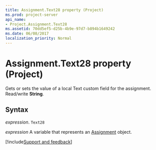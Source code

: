 ```yaml
---
title: Assignment.Text28 property (Project)
ms.prod: project-server
api_name:
- Project.Assignment.Text28
ms.assetid: 70dd5ef5-d25b-4b9e-97d7-b894b1649242
ms.date: 06/08/2017
localization_priority: Normal
---
```



# Assignment.Text28 property (Project)

Gets or sets the value of a local Text custom field for the assignment. Read/write  **String**.


## Syntax

_expression_. `Text28`

_expression_ A variable that represents an [Assignment](./Project.Assignment.md) object.

[!include[Support and feedback](~/includes/feedback-boilerplate.md)]